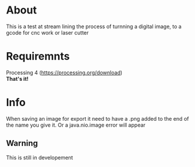 # About

This is a test at stream lining the process of turnning a digital image, to a gcode for cnc work or laser cutter

# Requiremnts

Processing 4 (https://processing.org/download)
<br>
**That's it!**

# Info

When saving an image for export it need to have a .png added to the end of the name you give it. 
Or a java.nio.image error will appear
## Warning

This is still in developement
